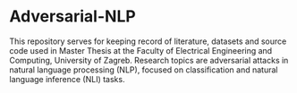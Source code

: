# Adversarial-NLP

This repository serves for keeping record of literature, datasets and source code used in Master Thesis at the Faculty of Electrical Engineering and Computing, University of Zagreb.
Research topics are adversarial attacks in natural language processing (NLP), focused on classification and natural language inference (NLI) tasks.

